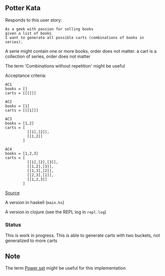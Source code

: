 ## Potter Kata

Responds to this user story:

```
As a geek with passion for selling books
given a list of books
I want to generate all possible carts (combinations of books in series).
```

A serie might contain one or more books, order does not matter. a cart is a collection of series, order does not matter

The term 'Combinations without repetition' might be useful

Acceptance criteria:

```
AC1
books = []
carts = [[[]]]

AC2
books = [1]
carts = [[[1]]]

AC3
books = [1,2]
carts = [
          [[1],[2]],
          [[1,2]]
        ]

AC4
books = [1,2,3]
carts = [
          [[1],[2],[3]],
          [[1,2],[3]],
          [[1,3],[2]],
          [[2,3],[1]],
          [[1,2,3]]
        ]
```

[Source](http://www.codingdojo.org/cgi-bin/index.pl?action=browse&id=KataPotter&revision=41)

A version in haskell (`main.hs`)

A version in clojure (see the REPL log in `repl.log`)

### Status

This is work in progress. This is able to generate carts with two buckets, not generalized to more carts

## Note

The term [Power set](https://en.wikipedia.org/wiki/Power_set) might be useful for this implementation
